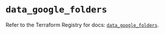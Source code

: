 # `data_google_folders`

Refer to the Terraform Registry for docs: [`data_google_folders`](https://registry.terraform.io/providers/hashicorp/google-beta/6.26.0/docs/data-sources/google_folders).
